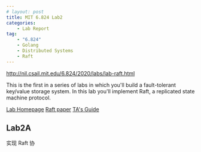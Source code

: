 ```yaml
---
# layout: post
title: MIT 6.824 Lab2
categories: 
    - Lab Report
tag:
    - "6.824"
    - Golang
    - Distributed Systems
    - Raft
---
```


http://nil.csail.mit.edu/6.824/2020/labs/lab-raft.html

This is the first in a series of labs in which you'll build a fault-tolerant key/value storage system. In this lab you'll implement Raft, a replicated state machine protocol.

[Lab Homepage](http://nil.csail.mit.edu/6.824/2020/labs/lab-raft.html)
[Raft paper](https://pdos.csail.mit.edu/6.824/papers/raft-extended.pdf)
[TA's Guide](https://thesquareplanet.com/blog/students-guide-to-raft/)

## Lab2A

实现 Raft 协
